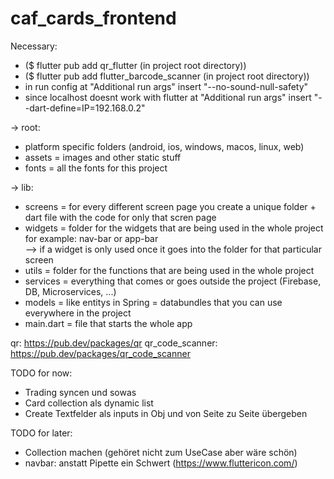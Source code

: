 # caf_cards_frontend

Necessary:
- ($ flutter pub add qr_flutter (in project root directory))
- ($ flutter pub add flutter_barcode_scanner (in project root directory))
- in run config at "Additional run args" insert "--no-sound-null-safety"
- since localhost doesnt work with flutter at "Additional run args" insert "--dart-define=IP=192.168.0.2"

-> root:
- platform specific folders (android, ios, windows, macos, linux, web)
- assets = images and other static stuff
- fonts = all the fonts for this project

-> lib:
- screens = for every different screen page you create a unique folder + dart file with the code for only that scren page
- widgets = folder for the widgets that are being used in the whole project for example: nav-bar or app-bar  
--> if a widget is only used once it goes into the folder for that particular screen 
- utils = folder for the functions that are being used in the whole project
- services = everything that comes or goes outside the project (Firebase, DB, Microservices, ...)
- models = like entitys in Spring = databundles that you can use everywhere in the project
- main.dart = file that starts the whole app

qr: https://pub.dev/packages/qr
qr_code_scanner: https://pub.dev/packages/qr_code_scanner


TODO for now:
- Trading syncen und sowas
- Card collection als dynamic list
- Create Textfelder als inputs in Obj und von Seite zu Seite übergeben

TODO for later:
- Collection machen (gehöret nicht zum UseCase aber wäre schön)
- navbar: anstatt Pipette ein Schwert (https://www.fluttericon.com/)
